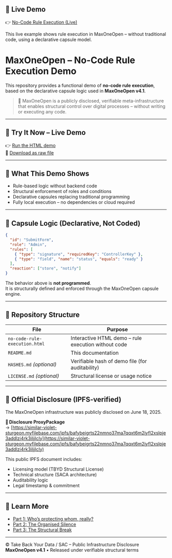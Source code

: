 ## 🚀 Live Demo

👉 [No-Code Rule Execution (Live)](https://tbyd-sac.github.io/maxoneopen-no-code-demo/demo/no-code-rule-execution.html)

This live example shows rule execution in MaxOneOpen – without traditional code, using a declarative capsule model.

# MaxOneOpen – No-Code Rule Execution Demo

This repository provides a functional demo of **no-code rule execution**, based on the declarative capsule logic used in **MaxOneOpen v4.1**.

> 🧭 MaxOneOpen is a publicly disclosed, verifiable meta-infrastructure that enables structural control over digital processes – without writing or executing any code.

---

## 🚀 Try It Now – Live Demo

👉 [Run the HTML demo](./no-code-rule-execution.html)  
💾 [Download as raw file](https://raw.githubusercontent.com/TBYD-SAC/maxoneopen-no-code-demo/main/no-code-rule-execution.html)

---

## 🧪 What This Demo Shows

- Rule-based logic without backend code  
- Structural enforcement of roles and conditions  
- Declarative capsules replacing traditional programming  
- Fully local execution – no dependencies or cloud required

---

## 📄 Capsule Logic (Declarative, Not Coded)

```json
{
  "id": "SubmitForm",
  "role": "Admin",
  "rules": [
    { "type": "signature", "requiredKey": "ControllerKey" },
    { "type": "field", "name": "status", "equals": "ready" }
  ],
  "reaction": ["store", "notify"]
}
```

The behavior above is **not programmed**.  
It is structurally defined and enforced through the MaxOneOpen capsule engine.

---

## 📂 Repository Structure

| File                           | Purpose                                                |
|--------------------------------|--------------------------------------------------------|
| `no-code-rule-execution.html` | Interactive HTML demo – rule execution without code    |
| `README.md`                    | This documentation                                     |
| `HASHES.md` *(optional)*       | Verifiable hash of demo file (for auditability)       |
| `LICENSE.md` *(optional)*      | Structural license or usage notice                    |

---

## 📜 Official Disclosure (IPFS-verified)

The MaxOneOpen infrastructure was publicly disclosed on June 18, 2025.

🔗 **Disclosure ProxyPackage**  
→ [https://similar-violet-sturgeon.myfilebase.com/ipfs/bafybeigrts22nmno37ma7qqxt6m2iyfl2xslpje3addlzi4rk3iljjlcly](https://similar-violet-sturgeon.myfilebase.com/ipfs/bafybeigrts22nmno37ma7qqxt6m2iyfl2xslpje3addlzi4rk3iljjlcly)

This public IPFS document includes:
- Licensing model (TBYD Structural License)  
- Technical structure (SACA architecture)  
- Auditability logic  
- Legal timestamp & commitment

---

## 🧠 Learn More

- [Part 1: Who’s protecting whom, really?](https://www.linkedin.com/pulse/whos-protecting-whom-really-part-1-trilogy-max-one-ju-eidecker-uttvf)  
- [Part 2: The Organised Silence](https://www.linkedin.com/pulse/max-one-disclosure-part-2-organised-silence-ju-eidecker-a0lvf)  
- [Part 3: The Structural Break](https://www.linkedin.com/pulse/structural-break-part-3-trilogy-max-one-disclosure-ju-eidecker-vbccf)

---

© Take Back Your Data / SAC – Public Infrastructure Disclosure  
**MaxOneOpen v4.1** • Released under verifiable structural terms
